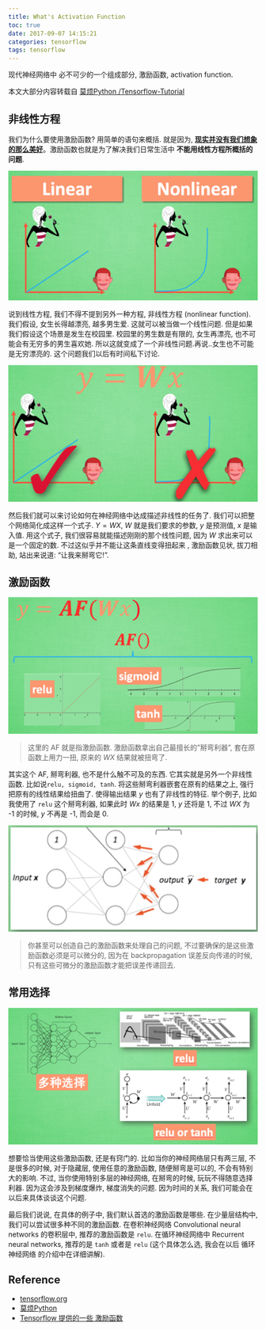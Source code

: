 ```yaml
---
title: What's Activation Function
toc: true
date: 2017-09-07 14:15:21
categories: tensorflow
tags: tensorflow
---
```


现代神经网络中 必不可少的一个组成部分, 激励函数, activation function.

<!-- more -->

本文大部分内容转载自 [莫烦Python /Tensorflow-Tutorial][2]

## 非线性方程 

我们为什么要使用激励函数? 用简单的语句来概括. 就是因为, <span style="TEXT-DECORATION: underline">**现实并没有我们想象的那么美好**</span>。激励函数也就是为了解决我们日常生活中 **不能用线性方程所概括的问题**. 

![Linear function and Nonlinear function][img1]

说到线性方程, 我们不得不提到另外一种方程, 非线性方程 (nonlinear function). 我们假设, 女生长得越漂亮, 越多男生爱. 这就可以被当做一个线性问题. 但是如果我们假设这个场景是发生在校园里. 校园里的男生数是有限的, 女生再漂亮, 也不可能会有无穷多的男生喜欢她. 所以这就变成了一个非线性问题.再说..女生也不可能是无穷漂亮的. 这个问题我们以后有时间私下讨论.

![Linear function -> Activation Function][img2]

然后我们就可以来讨论如何在神经网络中达成描述非线性的任务了. 我们可以把整个网络简化成这样一个式子. $Y = WX$, $W$ 就是我们要求的参数, $y$ 是预测值, $x$ 是输入值. 用这个式子, 我们很容易就能描述刚刚的那个线性问题, 因为 $W$ 求出来可以是一个固定的数. 不过这似乎并不能让这条直线变得扭起来 , 激励函数见状, 拔刀相助, 站出来说道: “让我来掰弯它!”.

## 激励函数

![Activation Function][img3]

> 这里的 AF 就是指激励函数. 激励函数拿出自己最擅长的”掰弯利器”, 套在原函数上用力一扭, 原来的 $WX$ 结果就被扭弯了.
> 
其实这个 AF, 掰弯利器, 也不是什么触不可及的东西. 它其实就是另外一个非线性函数. 比如说`relu, sigmoid, tanh`. 将这些掰弯利器嵌套在原有的结果之上, 强行把原有的线性结果给扭曲了. 使得输出结果 $y$ 也有了非线性的特征. 举个例子, 比如我使用了 `relu` 这个掰弯利器, 如果此时 $Wx$ 的结果是 1, $y$ 还将是 1, 不过 $WX$ 为 -1 的时候, $y$ 不再是 -1, 而会是 0.

<img src="/images/tensorflow/tf-2.6-active5.jpg" width="550" />

> 你甚至可以创造自己的激励函数来处理自己的问题, 不过要确保的是这些激励函数必须是可以微分的, 因为在 backpropagation 误差反向传递的时候, 只有这些可微分的激励函数才能把误差传递回去.

## 常用选择

![Activation Function][img4]

想要恰当使用这些激励函数, 还是有窍门的. 比如当你的神经网络层只有两三层, 不是很多的时候, 对于隐藏层, 使用任意的激励函数, 随便掰弯是可以的, 不会有特别大的影响. 不过, 当你使用特别多层的神经网络, 在掰弯的时候, 玩玩不得随意选择利器. 因为这会涉及到梯度爆炸, 梯度消失的问题. 因为时间的关系, 我们可能会在以后来具体谈谈这个问题.

最后我们说说, 在具体的例子中, 我们默认首选的激励函数是哪些. 在少量层结构中, 我们可以尝试很多种不同的激励函数. 在卷积神经网络 Convolutional neural networks 的卷积层中, 推荐的激励函数是 `relu`. 在循环神经网络中 Recurrent neural networks, 推荐的是 `tanh` 或者是 `relu` (这个具体怎么选, 我会在以后 循环神经网络 的介绍中在详细讲解).

## Reference

- [tensorflow.org][1]
- [莫烦Python][2]
- [Tensorflow 提供的一些 激励函数][3]

[1]: https://www.tensorflow.org/
[2]: https://morvanzhou.github.io/tutorials/machine-learning/tensorflow/
[3]: https://github.com/MorvanZhou/Tensorflow-Tutorial
[4]: https://www.tensorflow.org/versions/0.6.0/api_docs/python/nn.html

[img1]: /images/tensorflow/tf-2.6-active1.png
[img2]: /images/tensorflow/tf-2.6-active2.png
[img3]: /images/tensorflow/tf-2.6-active3.png
[img4]: /images/tensorflow/tf-2.6-active4.png
[img5]: /images/tensorflow/tf-2.6-active5.jpg

